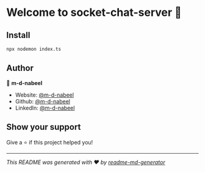 # Welcome to socket-chat-server 👋

## Install

```sh
npx nodemon index.ts
```

## Author

👤 **m-d-nabeel**

- Website: [@m-d-nabeel](https://portfolio-m-d-nabeel.vercel.app)
- Github: [@m-d-nabeel](https://github.com/m-d-nabeel)
- LinkedIn: [@m-d-nabeel](https://linkedin.com/in/m-d-nabeel)

## Show your support

Give a ⭐️ if this project helped you!

---

_This README was generated with ❤️ by [readme-md-generator](https://github.com/kefranabg/readme-md-generator)_
